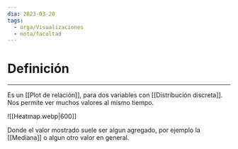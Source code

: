 ```yaml
---
dia: 2023-03-20
tags:
  - orga/Visualizaciones
  - nota/facultad
---
```

# Definición
---
Es un [[Plot de relación]], para dos variables con [[Distribución discreta]]. Nos permite ver muchos valores al mismo tiempo.

![[Heatmap.webp|600]]

Donde el valor mostrado suele ser algun agregado, por ejemplo la [[Mediana]] o algun otro valor en general.